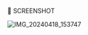 📌 SCREENSHOT

![IMG_20240418_153747](https://github.com/kenzohiroshi/RPW/assets/167397652/e3314daf-a276-41da-9062-677021026644)
